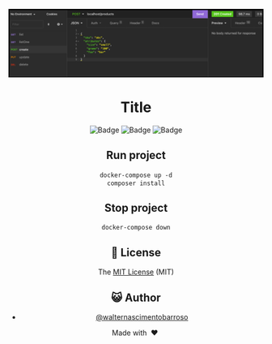 <div align="center">

![Logo](api.png)

# Title

![Badge](https://img.shields.io/badge/badge-badge-brightgreen)
![Badge](https://img.shields.io/badge/badge-badge-brightgreen)
![Badge](https://img.shields.io/badge/badge-badge-brightgreen)

## Run project

```
docker-compose up -d
composer install
```

## Stop project

```
docker-compose down
```

## :memo: License

The [MIT License]() (MIT)

## :smiley_cat: Author

- [@walternascimentobarroso](https://walternascimentobarroso.github.io/)

Made with &nbsp;❤️&nbsp;
